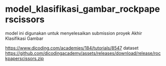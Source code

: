 # model_klasifikasi_gambar_rockpaperscissors
model ini digunakan untuk menyelesaikan submission proyek Akhir Klasifikasi Gambar 

https://www.dicoding.com/academies/184/tutorials/8547
dataset
https://github.com/dicodingacademy/assets/releases/download/release/rockpaperscissors.zip
